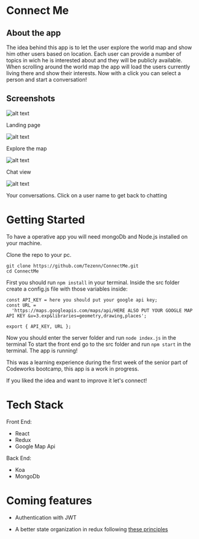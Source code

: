 # Connect Me

## About the app

The idea behind this app is to let the user explore the world map and show him other users based on location.
Each user can provide a number of topics in wich he is interested about and they will be publicly available.
When scrolling around the world map the app will load the users currently living there and show their interests. Now with a click you can select a person and start a conversation!


## Screenshots

![alt text](https://res.cloudinary.com/dwfodxlfi/image/upload/v1540034251/connect_me_login.png)

Landing page

![alt text](https://res.cloudinary.com/dwfodxlfi/image/upload/v1540034252/connect_me_map.png)

Explore the map

![alt text](https://res.cloudinary.com/dwfodxlfi/image/upload/v1540034251/connect_me_chat.png)

Chat view

![alt text](https://res.cloudinary.com/dwfodxlfi/image/upload/v1540034251/connect_me_mailbox.png)

Your conversations. Click on a user name to get back to chatting 

# Getting Started

To have a operative app you will need mongoDb and Node.js installed on your machine.

Clone the repo to your pc.
```
git clone https://github.com/Tezenn/ConnectMe.git
cd ConnectMe
```
First you should run `npm install` in your terminal.
Inside the src folder create a config.js file with those variables inside:

```
const API_KEY = here you should put your google api key;
const URL =
  'https://maps.googleapis.com/maps/api/HERE ALSO PUT YOUR GOOGLE MAP API KEY &v=3.exp&libraries=geometry,drawing,places';

export { API_KEY, URL };
```

Now you should enter the server folder and run `node index.js` in the terminal
To start the front end go to the src folder and run `npm start` in the terminal.
The app is running!

This was a learning experience during the first week of the senior part of Codeworks bootcamp, this app is a work in progress.

If you liked the idea and want to improve it let's connect!

# Tech Stack

Front End:

* React
* Redux
* Google Map Api

Back End:

* Koa
* MongoDb

# Coming features

* Authentication with JWT

* A better state organization in redux following [these principles](https://medium.com/@ArolDev/a-redux-state-organization-proposal-a93f3d79a6d2)

